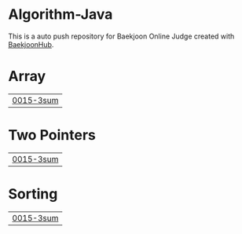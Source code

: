 # Algorithm-Java
This is a auto push repository for Baekjoon Online Judge created with [BaekjoonHub](https://github.com/BaekjoonHub/BaekjoonHub).


# Array
|  |
| ------- |
| [0015-3sum](https://github.com/sejineer/Problem-Solving/tree/master/0015-3sum) |
# Two Pointers
|  |
| ------- |
| [0015-3sum](https://github.com/sejineer/Problem-Solving/tree/master/0015-3sum) |
# Sorting
|  |
| ------- |
| [0015-3sum](https://github.com/sejineer/Problem-Solving/tree/master/0015-3sum) |